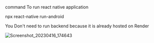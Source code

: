 command To run react native application

npx react-native run-android


You Don't need to run backend because it is already hosted on Render




![Screenshot_20230416_174643](https://user-images.githubusercontent.com/61289234/232309400-e03f05a9-6114-4f9d-a7a1-fd8cc17ce587.jpg)

